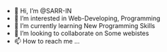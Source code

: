 - 👋 Hi, I’m @SARR-IN
- 👀 I’m interested in Web-Developing, Programming
- 🌱 I’m currently learning New Programming Skills
- 💞️ I’m looking to collaborate on Some webistes
- 📫 How to reach me ...

<!---
SARR-IN/SARR-IN is a ✨ special ✨ repository because its `README.md` (this file) appears on your GitHub profile.
You can click the Preview link to take a look at your changes.
--->
